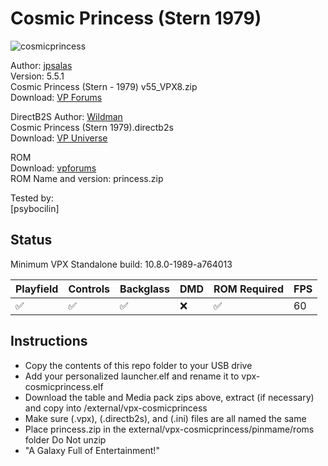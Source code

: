 # Cosmic Princess (Stern 1979)

![cosmicprincess](https://github.com/user-attachments/assets/e7fe47ab-2328-4712-866c-d3324714d0fa)

Author: [jpsalas](https://www.vpforums.org/index.php?showuser=277)  
Version: 5.5.1  
Cosmic Princess (Stern - 1979) v55_VPX8.zip  
Download: [VP Forums](https://www.vpforums.org/index.php?app=downloads&showfile=14219)

DirectB2S
Author: [Wildman](https://vpuniverse.com/profile/5-wildman/)  
Cosmic Princess (Stern 1979).directb2s  
Download: [VP Universe](https://vpuniverse.com/files/file/2219-cosmic-princessstern-1979/)  

ROM  
Download: [vpforums](https://www.vpforums.org/index.php?app=downloads&showfile=736)  
ROM Name and version: princess.zip  
  
Tested by:  
[psybocilin]

## Status 

Minimum VPX Standalone build: 10.8.0-1989-a764013

| Playfield | Controls | Backglass | DMD | ROM Required | FPS | 
|-----------|----------|-----------|-----|--------------|-----|
| :white_check_mark: | :white_check_mark: | :white_check_mark: | :x: | :white_check_mark: | 60 |

## Instructions

- Copy the contents of this repo folder to your USB drive
- Add your personalized launcher.elf and rename it to vpx-cosmicprincess.elf
- Download the table and Media pack zips above, extract (if necessary) and copy into /external/vpx-cosmicprincess 
- Make sure (.vpx), (.directb2s), and (.ini) files are all named the same
- Place princess.zip in the external/vpx-cosmicprincess/pinmame/roms folder Do Not unzip
- "A Galaxy Full of Entertainment!"
